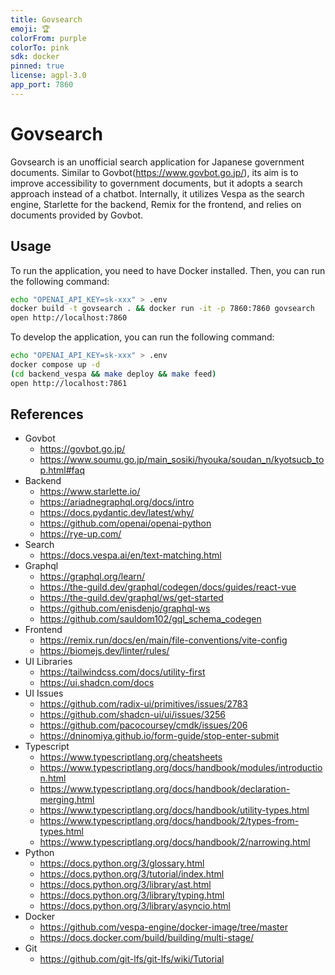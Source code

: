 ```yaml
---
title: Govsearch
emoji: 🏆
colorFrom: purple
colorTo: pink
sdk: docker
pinned: true
license: agpl-3.0
app_port: 7860
---
```


# Govsearch

Govsearch is an unofficial search application for Japanese government
documents. Similar to Govbot(https://www.govbot.go.jp/), its aim is to
improve accessibility to government documents, but it adopts a search
approach instead of a chatbot. Internally, it utilizes Vespa as the
search engine, Starlette for the backend, Remix for the frontend, and
relies on documents provided by Govbot.

## Usage

To run the application, you need to have Docker installed. Then, you
can run the following command:

```sh
echo "OPENAI_API_KEY=sk-xxx" > .env
docker build -t govsearch . && docker run -it -p 7860:7860 govsearch
open http://localhost:7860
```

To develop the application, you can run the following command:

```sh
echo "OPENAI_API_KEY=sk-xxx" > .env
docker compose up -d
(cd backend_vespa && make deploy && make feed)
open http://localhost:7861
```

## References

- Govbot
    - https://govbot.go.jp/
    - https://www.soumu.go.jp/main_sosiki/hyouka/soudan_n/kyotsucb_top.html#faq
- Backend
    - https://www.starlette.io/
    - https://ariadnegraphql.org/docs/intro
    - https://docs.pydantic.dev/latest/why/
    - https://github.com/openai/openai-python
    - https://rye-up.com/
- Search
    - https://docs.vespa.ai/en/text-matching.html
- Graphql
    - https://graphql.org/learn/
    - https://the-guild.dev/graphql/codegen/docs/guides/react-vue
    - https://the-guild.dev/graphql/ws/get-started
    - https://github.com/enisdenjo/graphql-ws
    - https://github.com/sauldom102/gql_schema_codegen
- Frontend
    - https://remix.run/docs/en/main/file-conventions/vite-config
    - https://biomejs.dev/linter/rules/
- UI Libraries
    - https://tailwindcss.com/docs/utility-first
    - https://ui.shadcn.com/docs
- UI Issues
    - https://github.com/radix-ui/primitives/issues/2783
    - https://github.com/shadcn-ui/ui/issues/3256
    - https://github.com/pacocoursey/cmdk/issues/206
    - https://dninomiya.github.io/form-guide/stop-enter-submit
- Typescript
    - https://www.typescriptlang.org/cheatsheets
    - https://www.typescriptlang.org/docs/handbook/modules/introduction.html
    - https://www.typescriptlang.org/docs/handbook/declaration-merging.html
    - https://www.typescriptlang.org/docs/handbook/utility-types.html
    - https://www.typescriptlang.org/docs/handbook/2/types-from-types.html
    - https://www.typescriptlang.org/docs/handbook/2/narrowing.html
- Python
    - https://docs.python.org/3/glossary.html
    - https://docs.python.org/3/tutorial/index.html
    - https://docs.python.org/3/library/ast.html
    - https://docs.python.org/3/library/typing.html
    - https://docs.python.org/3/library/asyncio.html
- Docker
    - https://github.com/vespa-engine/docker-image/tree/master
    - https://docs.docker.com/build/building/multi-stage/
- Git
    - https://github.com/git-lfs/git-lfs/wiki/Tutorial
